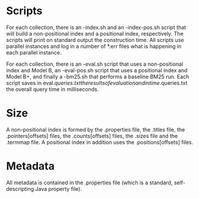 Scripts
=======

For each collection, there is an -index.sh and an -index-pos.sh script
that will build a non-positional index and a positional index, respectively.
The scripts will print on standard output the construction time. All
scripts use parallel instances and log in a number of *.err files what
is happening in each parallel instance.

For each collection, there is an -eval.sh script that uses a non-positional
index and Model B, an -eval-pos.sh script that uses a positional index and Model B+,
and finally a -bm25.sh that performs a baseline BM25 run. Each script saves
in eval.$queries.txt the results of evaluation and in time.$queries.txt the
overall query time in milliseconds.

Size
====

A non-positional index is formed by the .properties file, the .titles
file, the .pointers[offsets] files, the .counts[offsets] files, the .sizes
file and the .termmap file. A positional index in addition uses the
.positions[offsets] files.

Metadata
========

All metadata is contained in the .properties file (which is a standard,
self-descripting Java property file).
